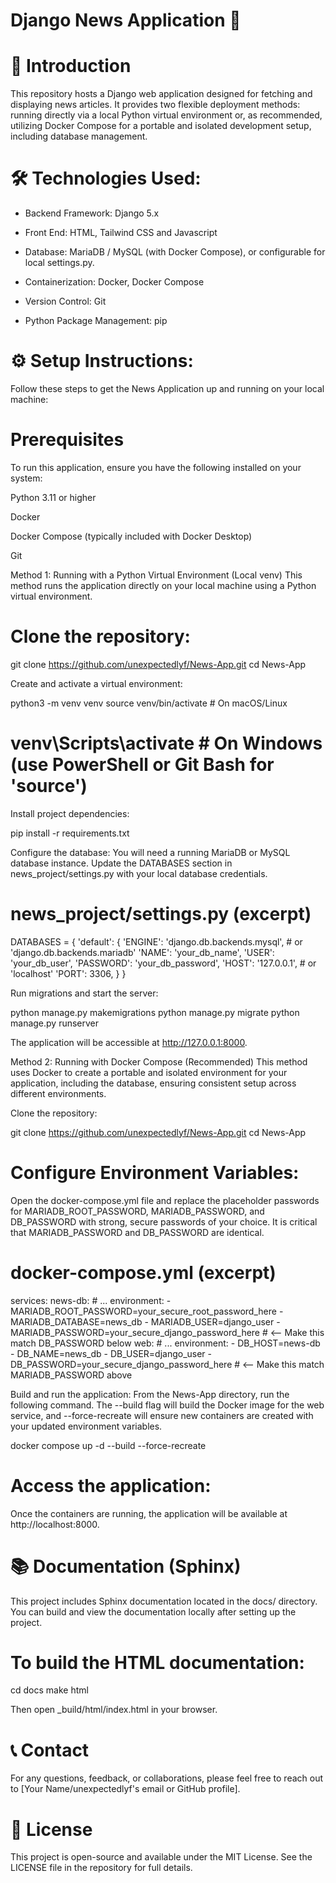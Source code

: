 # Django News Application 📰

# 🚀 Introduction
This repository hosts a Django web application designed for fetching and displaying news articles. It provides two flexible deployment methods: running directly via a local Python virtual environment or, as recommended, utilizing Docker Compose for a portable and isolated development setup, including database management.

# 🛠️ Technologies Used:
- Backend Framework: Django 5.x
  
- Front End: HTML, Tailwind CSS and Javascript
  
- Database: MariaDB / MySQL (with Docker Compose), or configurable for local settings.py.
  
- Containerization: Docker, Docker Compose
  
- Version Control: Git
  
- Python Package Management: pip

# ⚙️ Setup Instructions:
Follow these steps to get the News Application up and running on your local machine:

# Prerequisites
To run this application, ensure you have the following installed on your system:

Python 3.11 or higher

Docker

Docker Compose (typically included with Docker Desktop)

Git

Method 1: Running with a Python Virtual Environment (Local venv)
This method runs the application directly on your local machine using a Python virtual environment.

# Clone the repository:

git clone https://github.com/unexpectedlyf/News-App.git
cd News-App

Create and activate a virtual environment:

python3 -m venv venv
source venv/bin/activate # On macOS/Linux
# venv\Scripts\activate   # On Windows (use PowerShell or Git Bash for 'source')

Install project dependencies:

pip install -r requirements.txt

Configure the database:
You will need a running MariaDB or MySQL database instance. Update the DATABASES section in news_project/settings.py with your local database credentials.

# news_project/settings.py (excerpt)
DATABASES = {
    'default': {
        'ENGINE': 'django.db.backends.mysql', # or 'django.db.backends.mariadb'
        'NAME': 'your_db_name',
        'USER': 'your_db_user',
        'PASSWORD': 'your_db_password',
        'HOST': '127.0.0.1', # or 'localhost'
        'PORT': 3306,
    }
}

Run migrations and start the server:

python manage.py makemigrations
python manage.py migrate
python manage.py runserver

The application will be accessible at http://127.0.0.1:8000.

Method 2: Running with Docker Compose (Recommended)
This method uses Docker to create a portable and isolated environment for your application, including the database, ensuring consistent setup across different environments.

Clone the repository:

git clone https://github.com/unexpectedlyf/News-App.git
cd News-App

# Configure Environment Variables:
Open the docker-compose.yml file and replace the placeholder passwords for MARIADB_ROOT_PASSWORD, MARIADB_PASSWORD, and DB_PASSWORD with strong, secure passwords of your choice. It is critical that MARIADB_PASSWORD and DB_PASSWORD are identical.

# docker-compose.yml (excerpt)
services:
  news-db:
    # ...
    environment:
      - MARIADB_ROOT_PASSWORD=your_secure_root_password_here
      - MARIADB_DATABASE=news_db
      - MARIADB_USER=django_user
      - MARIADB_PASSWORD=your_secure_django_password_here # <-- Make this match DB_PASSWORD below
  web:
    # ...
    environment:
      - DB_HOST=news-db
      - DB_NAME=news_db
      - DB_USER=django_user
      - DB_PASSWORD=your_secure_django_password_here # <-- Make this match MARIADB_PASSWORD above

Build and run the application:
From the News-App directory, run the following command. The --build flag will build the Docker image for the web service, and --force-recreate will ensure new containers are created with your updated environment variables.

docker compose up -d --build --force-recreate

# Access the application:
Once the containers are running, the application will be available at http://localhost:8000.

# 📚 Documentation (Sphinx)
This project includes Sphinx documentation located in the docs/ directory. You can build and view the documentation locally after setting up the project.

# To build the HTML documentation:

cd docs
make html

Then open _build/html/index.html in your browser.

# 📞 Contact
For any questions, feedback, or collaborations, please feel free to reach out to [Your Name/unexpectedlyf's email or GitHub profile].

# 📄 License
This project is open-source and available under the MIT License. See the LICENSE file in the repository for full details.
